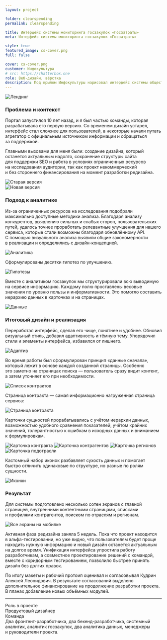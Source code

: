 ```yaml
---
layout: project

folder: clearspending
permalink: clearspending

title: Интерфейс системы мониторинга госзакупок «Госзатраты» 
meta: Интерфейс системы мониторинга госзакупок «Госзатраты» 

style: true
featured_image: cs-cover.png
full: false

cover: cs-cover.png
customer: Инфокультура
# src: https://chatterbox.one
role: Веб-дизайн, вёрстка
description: Под крылом Инфокультуры нарисовал интерфейс системы общественного мониторинга госзакупок в РФ. Проект нацелен на прозрачность государственных расходов и снижение коррупционных рисков.
---
```


<div class="row pb-5">
  <div class="col-10 text-center emerge" data-expose="true">
    <img src="{{site.baseurl}}/src/img/project_img/{{page.folder}}/cs-promo.png" class="img-fluid rounded mb-3" alt="Лендинг">
  </div>
</div>

### Проблема и контекст

Портал запустился 10 лет назад, и я был частью команды, которая разрабатывала его первую версию. Со временем дизайн устарел, интерфейс стал сложнее для пользователей, а некоторые начали путать агрегатор с официальным источником информации и обращаться за поддержкой.

Главными вызовами для меня были: создание дизайна, который останется актуальным надолго, сохранение структуры сайта для поддержки SEO и работа в условиях ограниченных ресурсов на исследования аудитории, так как проект некоммерческий и без стороннего финансирования на момент разработки редизайна. 


<div class="row pb-5 pt-3">
  <div class="col-10 col-lg-5 emerge" data-expose="true">
    <img src="{{site.baseurl}}/src/img/project_img/{{page.folder}}/cs-old.png" class="img-fluid rounded mb-3" alt="Старая версия">
  </div>
  <div class="col-10 col-lg-5 emerge" data-expose="true">
    <img src="{{site.baseurl}}/src/img/project_img/{{page.folder}}/cs-new.png" class="img-fluid rounded mb-3" alt="Новая версия">
  </div>
</div>

<!-- Процесс работы:
1. После постановки задачи я уточнял требования у менеджеров и разработчиков, выявлял технические ограничения.
2. Анализировал конкурентов, искал лучшие практики, формулировал гипотезы и разрабатывал варианты  решений.
3. Создавал макеты, иногда в нескольких версиях, чтобы выбрать лучший вариант.
4. На еженедельных созвонах мы обсуждали решения, после чего я готовил макеты для передачи в разработку.
5. Любой участник команды мог внести предложения и уточнения в процессе работы. -->

<!-- Процесс работы был построен следующим образом: уточнение требований и ограничений после постановки задачи → анализ конкурентов, поиск лучших практик, формулировка гипотез → проработка вариантов решений, создание макетов → обсуждение результатов, подготовка макетов для разработчиков. Любой участник команды мог внести предложения и уточнения в процессе работы.     -->

### Подход к аналитике

Из-за ограниченных ресурсов на исследования подобрали максимально доступные методики анализа. Благодаря анализу конкурентов, выявлению сильных и слабых сторон, пользовательских путей, удалось точнее проработать релевантные улучшения для нашего сервиса, которые стали возможны благодаря обновлённому API. С помощью визуального анализа выявили общие закономерности в реализации и определились с дизайн-концепцией.

<div class="row pb-5 pt-3">
  <div class="col-10 emerge" data-expose="true">
    <p class="mx-auto">
      <img src="{{site.baseurl}}/src/img/project_img/{{page.folder}}/cs-analysis.png" class="img-fluid rounded mb-3" alt="Аналитика">
    </p>
  </div>
</div>

Сформулированы десятки гипотез по улучшению.

<div class="row pb-5 pt-3">
  <div class="col-10 emerge" data-expose="true">
    <img src="{{site.baseurl}}/src/img/project_img/{{page.folder}}/cs-hypo.png" class="img-fluid rounded mb-3" alt="Гипотезы">
  </div>
</div>

<!-- Карта сайта претерпела не так много изменений в интересах SEO-оптимизации. -->

Вместе с аналитиком госзакупок мы структурировали всю выводимую на сервисе информацию. Каждому полю проставлены весовые значения по уровню пользы и информативности. Это помогло составить иерархию данных в карточках и на страницах.

<div class="row pb-5 pt-3">
  <div class="col-10 emerge" data-expose="true">
    <p class="mx-auto">
      <img src="{{site.baseurl}}/src/img/project_img/{{page.folder}}/cs-data.png" class="img-fluid rounded mb-3" alt="Данные">
    </p>
  </div>
</div>



### Итоговый дизайн и реализация

Переработал интерфейс, сделав его чище, понятнее и удобнее. Обновил визуальный стиль, добавил адаптивность и тёмную тему. Упорядочил стили и элементы интерфейса, избавился от лишнего.

<div class="row pb-5 pt-3">
  <div class="col-10 text-center emerge" data-expose="true">
    <img src="{{site.baseurl}}/src/img/project_img/{{page.folder}}/cs-adaptive.png" class="img-fluid rounded mb-3" alt="Адаптив">
  </div>
</div>

Во время работы был сформулирован принцип «данные сначала», который лежит в основе каждой созданной страницы. Особенно это заметно на страницах поиска — пользователь сразу видит контент, а затем уточняет его при необходимости.

<div class="row pb-5 pt-3">
  <div class="col-10 emerge" data-expose="true">
    <p class="mx-auto">
      <img src="{{site.baseurl}}/src/img/project_img/{{page.folder}}/Contracts-List-L.png" class="img-fluid rounded mb-3" alt="Список контрактов">
    </p>
  </div>
</div>

Страница контракта — самая информационно нагруженная страница сервиса:

<div class="row pb-5 pt-3">
  <div class="col-10 emerge" data-expose="true">
    <p class="mx-auto">
      <img src="{{site.baseurl}}/src/img/project_img/{{page.folder}}/Contracts-Item-L.png" class="img-fluid rounded mb-3" alt="Страница контракта">
    </p>
  </div>
</div>

Карточки сущностей прорабатывались с учётом иерархии данных, возможностью удобного сравнения показателей, учётом крайних значений, толерантностью к ошибкам в исходных данных и вниманием к формулировкам. 

<div class="row pb-5 pt-3">
  <div class="col-10 text-center emerge" data-expose="true">
    <p class="mx-auto">
      <img src="{{site.baseurl}}/src/img/project_img/{{page.folder}}/contract-card.png" class="img-fluid rounded mb-3" alt="Карточка контракта">
      <img src="{{site.baseurl}}/src/img/project_img/{{page.folder}}/customers-suppliers-card.png" class="img-fluid rounded mb-3" alt="Карточка контрагентов">
      <img src="{{site.baseurl}}/src/img/project_img/{{page.folder}}/regions-card.png" class="img-fluid rounded mb-3" alt="Карточка регионов">
      <img src="{{site.baseurl}}/src/img/project_img/{{page.folder}}/industry-card.png" class="img-fluid rounded mb-3" alt="Карточка подотрасли">
    </p>
  </div>
</div>

Кастомный набор иконок разбавляет сухость данных и помогает быстро отличить одинаковые по структуре, но разные по ролям сущности.

<div class="row pb-5 pt-3">
  <div class="col-10 text-center emerge" data-expose="true">
    <img src="{{site.baseurl}}/src/img/project_img/{{page.folder}}/cs-icons-alt.png" class="img-fluid rounded mb-3" alt="Иконки">
  </div>
</div>

### Результат

Для системы подготовлено несколько сотен экранов с главной страницей, внутренними контентными страницами, списками и профилями контрагентов, поиском по отраслям и регионам. 

<div class="row pb-5 pt-3">
  <div class="col-10 text-center emerge" data-expose="true">
    <img src="{{site.baseurl}}/src/img/project_img/{{page.folder}}/all-screens-S-alt-2.png" class="img-fluid rounded mb-3" alt="Все экраны на мобилке">
  </div>
</div> 

Активная фаза редизайна заняла 5 недель. Пока что проект находится в альфа-тестировании, но уже видно, что пользователям будет проще находить нужную информацию и новый дизайн останется актуальным на долгое время. Унификация интерфейса упростила работу разработчикам, а совместное проектирование решений с командой, вместе с коридорным тестированием, позволило быстрее принять дизайн без долгих правок. 

По итогу макеты и рабочий протоип оценивал и согласовывал Кудрин Алексей Леонидович. В результате согласований выделено дополнительное финансирование на продолжение разработки проекта. В планах добавление новых объёмных модулей.

<div class="pt-3"></div>
<hr>

<div class="row pb-3">
  <div class="col-3 col-lg-2">
    Роль в проекте
  </div>
  <div class="col-7 col-lg-4">
    Продуктовый дизайнер
  </div>
</div>
<div class="row pb-5">
  <div class="col-3 col-lg-2">
   Команда
  </div>
  <div class="col-7 col-lg-4">
    Два фронтент-разработчика, два бекенд-разработчика, системный аналитик, аналитик госзакупок, два аналитика данных, менеджеры и руководители проекта.
  </div>
</div>











